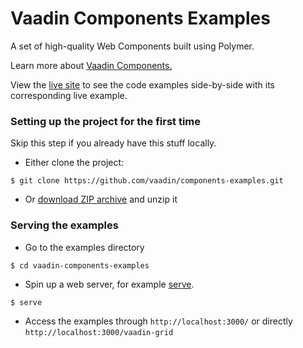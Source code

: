 # Vaadin Components Examples

A set of high-quality Web Components built using Polymer.

Learn more about [Vaadin Components.](https://vaadin.com/components/)

View the [live site](http://vaadin.github.io/vaadin-components-examples/) to see the code examples side-by-side with its corresponding live example.


### Setting up the project for the first time

Skip this step if you already have this stuff locally.

- Either clone the project:
```shell
$ git clone https://github.com/vaadin/components-examples.git
```
- Or [download ZIP archive](https://github.com/vaadin/vaadin-components-examples/archive/gh-pages.zip) and unzip it

### Serving the examples

- Go to the examples directory
```shell
$ cd vaadin-components-examples
```
- Spin up a web server, for example [serve](https://www.npmjs.com/package/serve).
```shell
$ serve
```
- Access the examples through `http://localhost:3000/` or directly `http://localhost:3000/vaadin-grid`
